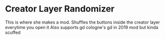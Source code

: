 # Creator Layer Randomizer

This is where she makes a mod.
Shuffles the buttons inside the creator layer everytime you open it
Also supports gd cologne's gd in 2019 mod but kinda scuffed
